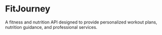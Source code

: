 # FitJourney
A fitness and nutrition API designed to provide personalized workout plans, nutrition guidance, and professional services.
